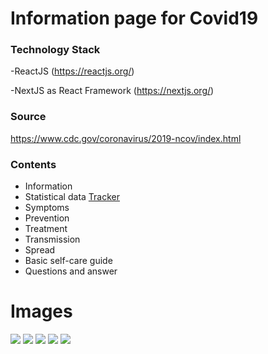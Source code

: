 # Information page for Covid19

### Technology Stack

-ReactJS (https://reactjs.org/)

-NextJS as React Framework (https://nextjs.org/)


### Source

https://www.cdc.gov/coronavirus/2019-ncov/index.html

### Contents

-  Information
-  Statistical data [Tracker](https://tracker.mabsboza.vercel.app/ "Tracker")
-  Symptoms
-  Prevention
-  Treatment
-  Transmission
-  Spread
-  Basic self-care guide
-  Questions and answer

# Images

![](https://res.cloudinary.com/drwln3yve/image/upload/v1594009705/Captura_de_Pantalla_2020-07-05_a_la_s_10.23.34_p._m._zl6947.png)
![](https://res.cloudinary.com/drwln3yve/image/upload/v1594009704/Captura_de_Pantalla_2020-07-05_a_la_s_10.23.54_p._m._z0cx1g.png)
![](https://res.cloudinary.com/drwln3yve/image/upload/v1594009704/Captura_de_Pantalla_2020-07-05_a_la_s_10.23.46_p._m._zcwbvl.png)
![](https://res.cloudinary.com/drwln3yve/image/upload/v1594009706/Captura_de_Pantalla_2020-07-05_a_la_s_10.24.10_p._m._wxugiq.png)
![](https://res.cloudinary.com/drwln3yve/image/upload/v1594009704/Captura_de_Pantalla_2020-07-05_a_la_s_10.24.58_p._m._gtm7lo.png)

